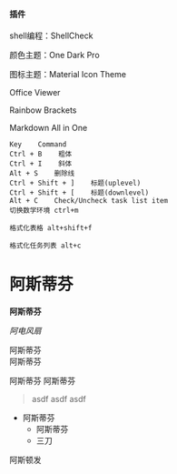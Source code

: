 #### 插件

shell编程：ShellCheck

颜色主题：One Dark Pro

图标主题：Material Icon Theme

Office Viewer

Rainbow Brackets

Markdown All in One
```
Key    Command
Ctrl + B    粗体
Ctrl + I    斜体
Alt + S    删除线
Ctrl + Shift + ]    标题(uplevel)
Ctrl + Shift + [    标题(downlevel)
Alt + C    Check/Uncheck task list item
切换数学环境 ctrl+m

格式化表格 alt+shift+f

格式化任务列表 alt+c
```


# 阿斯蒂芬

**阿斯蒂芬**

*阿电风扇*

阿斯蒂芬  
阿斯蒂芬

阿斯蒂芬
阿斯蒂芬

> asdf
> asdf
>  asdf 

- 阿斯蒂芬
    - 阿斯蒂芬
    - 三刀

阿斯顿发
